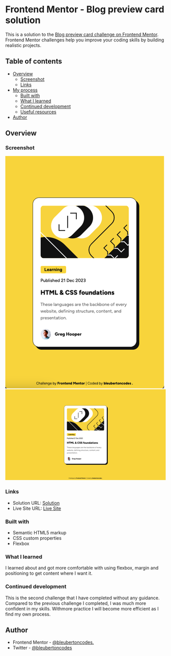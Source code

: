 # Frontend Mentor - Blog preview card solution

This is a solution to the [Blog preview card challenge on Frontend Mentor](https://www.frontendmentor.io/challenges/blog-preview-card-ckPaj01IcS). Frontend Mentor challenges help you improve your coding skills by building realistic projects. 

## Table of contents

- [Overview](#overview)
  - [Screenshot](#screenshot)
  - [Links](#links)
- [My process](#my-process)
  - [Built with](#built-with)
  - [What I learned](#what-i-learned)
  - [Continued development](#continued-development)
  - [Useful resources](#useful-resources)
- [Author](#author)

## Overview

### Screenshot

![](screenshots/screenshot-mobile.png)
![](screenshots/screenshot-desktop.png)

### Links

- Solution URL: [Solution]()
- Live Site URL: [Live Site]()


### Built with

- Semantic HTML5 markup
- CSS custom properties
- Flexbox

### What I learned

I learned about and got more comfortable with using flexbox, margin and positioning to get content where I want it.


### Continued development

This is the second challenge that I have completed without any guidance. Compared to the previous challenge I  completed, I was much more confident in my skills. Withmore practice I will become more efficient as I find my own process.


## Author

- Frontend Mentor - [@bleubertoncodes.](https://www.frontendmentor.io/profile/bleubertoncodes)
- Twitter - [@bleubertoncodes](https://www.twitter.com/bleubertoncodes)
